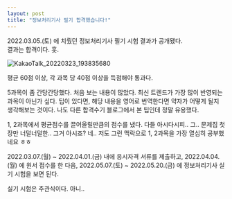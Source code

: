 ```yaml
---
layout: post
title: "정보처리기사 필기 합격했습니다!"
---
```


2022.03.05.(토) 에 치뤘던 정보처리기사 필기 시험 결과가 공개됐다.<br>
결과는 합격이다. 훗.

![KakaoTalk_20220323_193835680](https://user-images.githubusercontent.com/80451794/159681852-392034b1-c3fc-4ffb-ae9c-94cd80d31581.jpg)

평균 60점 이상, 각 과목 당 40점 이상을 득점해야 통과다.

5과목이 좀 간당간당했다. 처음 보는 내용이 많았다.
최신 트렌드가 가장 많이 반영되는 과목이 아닌가 싶다.
팁이 있다면, 해당 내용을 영어로 번역한다면 약자가 어떻게 될지 생각해보는 것이다.
나도 다른 합격수기 블로그에서 본 팁인데 정말 유용했다.

1, 2과목에서 평균점수를 끌어올릴만큼의 점수를 냈다.
다들 아시다시피.. 그.. 문제집 첫 장만 너덜너덜한.. 그거 아시죠?
네.. 저도 그런 맥락으로 1, 2과목을 가장 열심히 공부했네요 ㅎㅎ




2022.03.07.(월) ~ 2022.04.01.(금) 내에 응시자격 서류를 제출하고,
2022.04.04.(월) 에 원서 접수를 한 다음,
2022.05.07.(토) ~ 2022.05.20.(금) 에 정보처리기사 실기 시험을 보면 된다.

실기 시험은 주관식이다.
아니.. 
